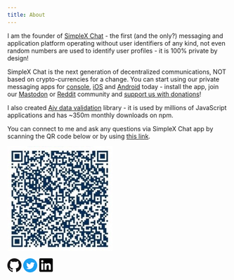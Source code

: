 ```yaml
---
title: About
---
```


I am the founder of [SimpleX Chat](https://simplex.chat) - the first (and the only?) messaging and application platform operating without user identifiers of any kind, not even random numbers are used to identify user profiles - it is 100% private by design!

SimpleX Chat is the next generation of decentralized communications, NOT based on crypto-currencies for a change. You can start using our private messaging apps for [console](https://github.com/simplex-chat/simplex-chat/blob/stable/docs/CLI.md), [iOS](https://apps.apple.com/app/simplex-chat-secure-messenger/id1605771084) and [Android](https://play.google.com/store/apps/details?id=chat.simplex.app) today - install the app, join our [Mastodon](https://mastodon.social/@simplex) or [Reddit](https://www.reddit.com/r/SimpleXChat/) community and [support us with donations](https://github.com/simplex-chat/simplex-chat#help-us-with-donations)!

I also created [Ajv data validation](https://ajv.js.org) library - it is used by millions of JavaScript applications and has ~350m monthly downloads on npm.

You can connect to me and ask any questions via SimpleX Chat app by scanning the QR code below or by using [this link](https://simplex.chat/contact#/?v=1&smp=smp%3A%2F%2Fu2dS9sG8nMNURyZwqASV4yROM28Er0luVTx5X1CsMrU%3D%40smp4.simplex.im%2FKBCmxJ3-lEjpWLPPkI6OWPk-YJneU5uY%23%2F%3Fv%3D1%26dh%3DMCowBQYDK2VuAyEAtixHJWDXvYWcoe-77vIfjvI6XWEuzUsapMS9nVHP_Go%253D%26srv%3Do5vmywmrnaxalvz6wi3zicyftgio6psuvyniis6gco6bp6ekl4cqj4id.onion).

<img alt="Connect to me via SimpleX Chat" src="/images/simplex-address.jpg" width="240" />

[<img class="social" src="/images/github.png">](https://github.com/epoberezkin)
[<img class="social" src="/images/twitter.png">](https://twitter.com/epoberezkin)
[<img class="social" src="/images/linkedin.png">](https://www.linkedin.com/in/epoberezkin/)
